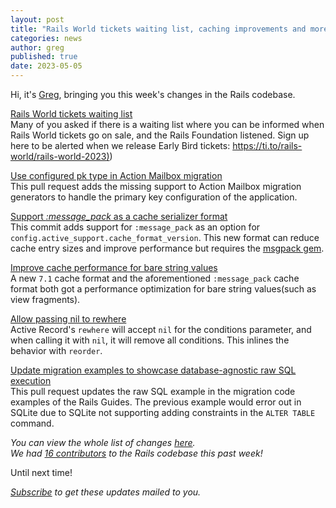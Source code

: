 ```yaml
---
layout: post
title: "Rails World tickets waiting list, caching improvements and more!"
categories: news
author: greg
published: true
date: 2023-05-05
---
```



Hi, it's [Greg](https://greg.molnar.io), bringing you this week's changes in the Rails codebase.  

[Rails World tickets waiting list](https://ti.to/rails-world/rails-world-2023)  
Many of you asked if there is a waiting list where you can be informed when Rails World tickets go on sale, and the Rails Foundation listened. Sign up here to be alerted when we release Early Bird tickets: [https://ti.to/rails-world/rails-world-2023)](https://ti.to/rails-world/rails-world-2023))

[Use configured pk type in Action Mailbox migration](https://github.com/rails/rails/pull/48126)  
This pull request adds the missing support to Action Mailbox migration generators to handle the primary key configuration of the application.

[Support _:message_pack_ as a cache serializer format ](https://github.com/rails/rails/pull/48104)  
This commit adds support for `:message_pack` as an option for `config.active_support.cache_format_version`.
This new format can reduce cache entry sizes and improve performance but requires the [msgpack gem](https://rubygems.org/gems/msgpack).

[Improve cache performance for bare string values](https://github.com/rails/rails/pull/48122)  
A new `7.1` cache format and the aforementioned `:message_pack` cache format both got a performance optimization for bare string values(such as view fragments).

[Allow passing nil to rewhere](https://github.com/rails/rails/pull/48120)  
Active Record's `rewhere` will accept `nil` for the conditions parameter, and when calling it with `nil`, it will remove all conditions. This inlines the behavior with `reorder`.

[Update migration examples to showcase database-agnostic raw SQL execution](https://github.com/rails/rails/pull/48085)  
This pull request updates the raw SQL example in the migration code examples of the Rails Guides. 
The previous example would error out in SQLite due to SQLite not supporting adding constraints in the `ALTER TABLE` command.


_You can view the whole list of changes [here](https://github.com/rails/rails/compare/@%7B2023-04-28%7D...main@%7B2023-05-05%7D)._  
_We had [16 contributors](https://contributors.rubyonrails.org/contributors/in-time-window/20230428-20230505) to the Rails codebase this past week!_

Until next time!

_[Subscribe](https://world.hey.com/this.week.in.rails) to get these updates mailed to you._
